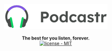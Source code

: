 <div align="center">
    <img alt="Podcastr" title="Podcastr - The best for you listen, forever." src=".github/logo.svg">
    <br><br>
    <b>The best for you listen, forever.</b>  
    <br>
    <a href="./license.md">
        <img src="https://img.shields.io/github/license/lenivene/podcastr?color=%235965E0&style=flat-square" alt="license - MIT">
    </a>
</div>
